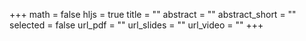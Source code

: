 +++
math = false
hljs = true
title = ""
abstract = ""
abstract_short = ""
selected = false
url_pdf = ""
url_slides = ""
url_video = ""
+++
